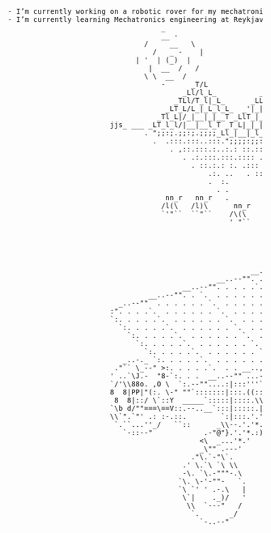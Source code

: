 <pre>
- I’m currently working on a robotic rover for my mechatronics course.
- I’m currently learning Mechatronics engineering at Reykjavik University
                                    _                                                      
                                    __ -                                                   
                                /     __   \                                               
                                  /   _ -    |                                             
                              | '  | (_)  |                        _L/L                    
                                 |  __  /   /                    _LT/l_L_                  
                                \ \  __  /                     _LLl/L_T_lL_                
                                    -      _T/L              _LT|L/_|__L_|_L_              
                                         _Ll/l_L_          _TL|_T/_L_|__T__|_l_            
                                       _TLl/T_l|_L_      _LL|_Tl/_|__l___L__L_|L_          
                                     _LT_L/L_|_L_l_L_  _'|_|_|T/_L_l__T _ l__|__|L_        
                                   _Tl_L|/_|__|_|__T _LlT_|_Ll/_l_ _|__[ ]__|__|_l_L_      
                        jjs_ ___ _LT_l_l/|__|__l_T _T_L|_|_|l/___|_ _|__l__|__|__|_T_l_  __
                                . ";;:;.;;:;.;;;;_Ll_|__|_l_/__|___l__|__|___l__L_|_l_LL_  
                                  .  .:::.:::..:::.";;;;:;;:.;.;;;;,;;:,;;;.;:,;;,;::;:".' 
                                      . ,::.:::.:..:.: ::.::::;..:,:::,::::.::::.:;:.:..   
                                         . .:.:::.:::.:::: .::.::. :::.::::..::..:.::. . . 
                                           . ::.:.: :. .:::  ::::.::.:::.::...:. .:::. .   
                                               .:. ..   . ::.. .: ::. ::::.:: ::::::.   .  
                                               .  :.         .. :::.::: ::.::::. ::. .     
                                                 . .           .:. :.. :::. ::..: :.       
                                     nn_r   nn_r   .              :  .:::.:: ::..:  .      
                                    /l(\   /l)\      nn_r          . ::. :. : : ..         
                                    `'"``  ``"``    /\(\              . . .:. . : .        
                                                    ' "``                  . :. .          
                                                                            .   .          
                                                                               .
                          
                                                                                            ||
                                                                          __..--".          ||
                                                         __..--""`._..--"" . . . .`.        ||
                                                 __..--"". . . . . . .`. . . . . . .`.      ||
                                         __..--"". . . . .`. . . . . . .`. . . . . . .`.   //
                                 __..--"". . `.  . . . . . .`. . . . . . .`. . . . . . .`.//
                          _..--""  . . . . . . `.  . . . . . .`. . . . . . .`. . . . . . .||
                        :". . . .`.  . . . . . . `.  . . . . . .`. . . . . . .`. . . . . .||`.
                        `:. . . . .`.  . . . . . . `.  . . . . . .`. . . . . . .`. . . . .||__>
                          `:. . . . .`.  . . . . . . `.  . . . . . .`. . . . . . .`.__..-o||
                            `:. . . . .`.  . . . . . . `.  . . . . . .`. . . . .`;Y"->.  ""
                              `:. . . . .`.  . . . . . . `.  . . . . . .`. . . __.>.:'
                                `:. . . . .`.  . . . . . . `.  . . . . __..--"" ..+"`.
                           _..-._ `:. . . . .`.  . . . . . . `.__..--"" ....:::::.|   `.
                         ."`` \_--" >:. . . . .`.  . . __..,-|" . ..::::::::::::::`--""-:.
                        ' ..`\J.-  "8-`:. . .  __..--"" ...-I  \ `. `::::::::::::::::::::".
                        `/'\\88o. ,O \  `:.--""....:|:::'''`'\ ='. }-._'::::::::::::::::::|
                        8  8|PP|"(:. \-" ""`:::::::|:::.((::='/ .\""-.:_ ':::::::::::''_.'  _..
                         8  8|::/ \`::Y  _____`:::::|::::.\\[ .\ "/"..* *"-. '''__..--"")\,"".-.\_
                        `\b d/""===\==V::.--..__`:::|:::::.|,'*."".:.. "_-.*`.""    _.-"-""\? "_=``.
                        \\`".`"' .: :-.::.        `:|:::.'.'*.' __..--""   `.*`:--"".-"?,  .)=""`\ \\
                         `.``...''_/   ``::      _\\--.'.'*.'-""   _..-._ _..>.*;-""@_.-/-" `\.-"""-.\
                           `-::--"            .-"@"}.'.'*.:)     ."\` \ \`.--'_`-'     `\. \-'-""-   `.
                                             <\  _...'*.'      .' \.`\ `\ \\""         `\ `' ' .-.\   |
                                             _\"" .---'        -\. `\.-"""-.\           \`|    ._)/   '
                                           ."\.`-"\`.         `\. \-'-""-   `.           \\  `---"   /
                                         .' \.`\ `\ \\        `\ `' ' .-.\   |            `.       _/
                                         -\. `\.-"""-.\        \`|    ._)/   '              `-..--"
                                        `\. \-'-""-   `.        \\  `---"   /
                                        `\ `' ' .-.\   |         `.       _/
                                         \`|    ._)/   '           `-..--"
                                          \\  `---"   /
                                           `.       _/
                                             `-..--"

                                                    
